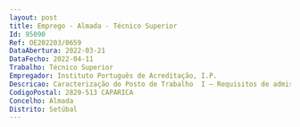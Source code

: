 ```yaml
--- 
layout: post
title: Emprego - Almada - Técnico Superior
Id: 95090
Ref: OE202203/0659
DataAbertura: 2022-03-21
DataFecho: 2022-04-11
Trabalho: Técnico Superior
Empregador: Instituto Português de Acreditação, I.P.
Descricao: Caracterização do Posto de Trabalho  I — Requisitos de admissão  a) Ser titular de relação jurídica de emprego público por tempo indeterminado previamente constituída, em regime de contrato de trabalho em funções públicas por tempo indeterminado  b) Ser detentor a da carreira categoria de Técnico Superior. II — Caracterização do posto de trabalho a ocupar  Exercício de funções na Unidade de Acreditação de Laboratórios, de acordo com as competências definidas no artigo 3.º da Portaria n.º 377 2012 de 20 de novembro.III — Perfil pretendido  Gestão de Processos de Acreditação, nomeadamente a)	Programar e ou realizar as avaliações (auditorias) b)	Contactar com clientes sobre os respetivos processos de acreditação c)	Contactar com avaliadores e peritos externos d)	Analisar os relatórios de avaliação recebidos e as respostas dos clientes e)	Preparar propostas de acreditação para decisão f)	Emitir Certificados de Acreditação e Anexos Técnicos g)	Participar no trabalho das Comissões Técnicas e Grupos de Trabalho, no desenvolvimento de esquemas de acreditação, e em ações de divulgação e promoção da acreditação h)	Representar o IPAC em reuniões nacionais e internacionais.
CodigoPostal: 2829-513 CAPARICA
Concelho: Almada
Distrito: Setúbal
--- 
```

